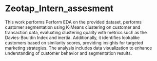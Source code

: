 # Zeotap_Intern_assesment

This work performs Perform EDA on the provided dataset, performs customer segmentation using K-Means clustering on customer and transaction data, evaluating clustering quality with metrics such as the Davies-Bouldin Index and inertia. Additionally, it identifies lookalike customers based on similarity scores, providing insights for targeted marketing strategies. The analysis includes data visualization to enhance understanding of customer behavior and segmentation results.
